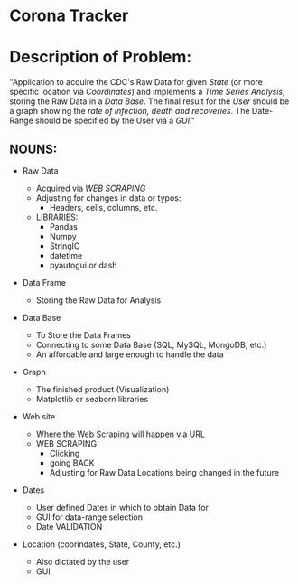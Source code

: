 # Corona Tracker

# Description of Problem:

"Application to acquire the CDC's Raw Data for given *State* (or more specific location via *Coordinates*) and implements a *Time Series Analysis*, storing the Raw Data in a *Data Base*.  The final result for the *User* should be a graph showing the *rate of infection, death and recoveries*.  The Date-Range should be specified by the User via a *GUI*."

## **NOUNS**:
- Raw Data
    - Acquired via *WEB SCRAPING*
    - Adjusting for changes in data or typos:
        - Headers, cells, columns, etc.
    - LIBRARIES:
        - Pandas
        - Numpy
        - StringIO
        - datetime
        - pyautogui or dash

- Data Frame
    - Storing the Raw Data for Analysis
- Data Base
    - To Store the Data Frames
    - Connecting to some Data Base (SQL, MySQL, MongoDB, etc.)
    - An affordable and large enough to handle the data
- Graph
    - The finished product (Visualization)
    - Matplotlib or seaborn libraries
- Web site
    - Where the Web Scraping will happen via URL
    - WEB SCRAPING:
        - Clicking
        - going BACK
        - Adjusting for Raw Data Locations being changed in the future
- Dates
    - User defined Dates in which to obtain Data for
    - GUI for data-range selection
    - Date VALIDATION
- Location (coorindates, State, County, etc.)
    - Also dictated by the user
    - GUI



